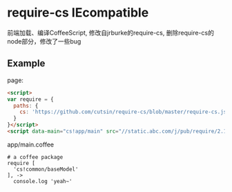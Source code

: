 require-cs IEcompatible
=======================

前端加载、编译CoffeeScript, 修改自jrburke的require-cs, 删除require-cs的node部分，修改了一些bug

## Example

page:
```html
<script>
var require = {
  paths: {
    cs: 'https://github.com/cutsin/require-cs/blob/master/require-cs.js'
  }
}</script>
<script data-main="cs!app/main" src="//static.abc.com/j/pub/require/2.1.14.js"></script>
```
app/main.coffee
```coffeecript
# a coffee package
require [
  'cs!common/baseModel'
], ->
  console.log 'yeah~'
```
